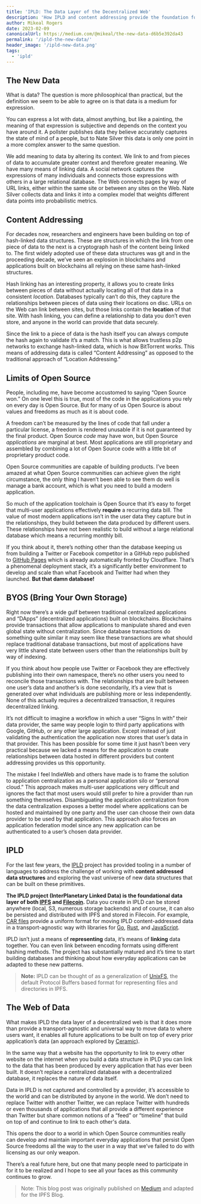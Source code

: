 ```yaml
---
title: 'IPLD: The Data Layer of the Decentralized Web'
description: 'How IPLD and content addressing provide the foundation for the decentralized web'
author: Mikeal Rogers
date: 2023-02-09
canonicalUrl: https://medium.com/@mikeal/the-new-data-d6b5e392da43
permalink: '/ipld-the-new-data/'
header_image: '/ipld-new-data.png'
tags:
  - 'ipld'
---
```


## The New Data

What is data? The question is more philosophical than practical, but the definition we seem to be able to agree on is that data is a medium for expression.

You can express a lot with data, almost anything, but like a painting, the meaning of that expression is subjective and depends on the context you have around it. A pollster publishes data they believe accurately captures the state of mind of a people, but to Nate Silver this data is only one point in a more complex answer to the same question.

We add meaning to data by altering its context. We link to and from pieces of data to accumulate greater context and therefore greater meaning. We have many means of linking data. A social network captures the expressions of many individuals and connects those expressions with others in a large relational database. The Web connects pages by way of URL links, either within the same site or between any sites on the Web. Nate Silver collects data and links it into a complex model that weights different data points into probabilistic metrics.

## Content Addressing

For decades now, researchers and engineers have been building on top of hash-linked data structures. These are structures in which the link from one piece of data to the next is a cryptograph hash of the content being linked to. The first widely adopted use of these data structures was git and in the proceeding decade, we’ve seen an explosion in blockchains and applications built on blockchains all relying on these same hash-linked structures.

Hash linking has an interesting property, it allows you to create links between pieces of data without actually locating all of that data in a consistent _location_. Databases typically can’t do this, they capture the relationships between pieces of data using their locations on disc. URLs on the Web can link between sites, but those links contain the **location** of that site. With hash linking, you can define a relationship to data you don’t even store, and anyone in the world can provide that data securely.

Since the link to a piece of data is the hash itself you can always compute the hash again to validate it’s a match. This is what allows trustless p2p networks to exchange hash-linked data, which is how BitTorrent works. This means of addressing data is called “Content Addressing” as opposed to the traditional approach of “Location Addressing.”

## Limits of Open Source

People, including me, have become accustomed to saying “Open Source won.” On one level this is true, most of the code in the applications you rely on every day is Open Source. But for many of us Open Source is about values and freedoms as much as it is about code.

A freedom can’t be measured by the lines of code that fall under a particular license, a freedom is rendered unusable if it is not guaranteed by the final product. Open Source _code_ may have won, but Open Source _applications_ are marginal at best. Most applications are still proprietary and assembled by combining a lot of Open Source code with a little bit of proprietary product code.

Open Source communities are capable of building products. I’ve been amazed at what Open Source communities can achieve given the right circumstance, the only thing I haven’t been able to see them do well is manage a bank account, which is what you need to build a modern application.

So much of the application toolchain is Open Source that it’s easy to forget that multi-user applications effectively **require** a recurring data bill. The value of most modern applications isn’t in the user data they capture but in the relationships, they build between the data produced by different users. These relationships have not been realistic to build without a large relational database which means a recurring monthly bill.

If you think about it, there’s nothing other than the database keeping us from building a Twitter or Facebook competitor in a GitHub repo published to [GitHub Pages](https://pages.github.com/) which is already automatically fronted by Cloudflare. That’s a phenomenal deployment stack, it’s a significantly better environment to develop and scale than what Facebook and Twitter had when they launched. **But that damn database!**

## BYOS (Bring Your Own Storage)

Right now there’s a wide gulf between traditional centralized applications and “DApps” (decentralized applications) built on blockchains. Blockchains provide transactions that allow applications to manipulate shared and even global state without centralization. Since database transactions do something quite similar it may seem like these transactions are what should replace traditional database transactions, but most of applications have very little shared state between users other than the relationships built by way of indexing.

If you think about how people use Twitter or Facebook they are effectively publishing into their own namespace, there’s no other users you need to reconcile those transactions with. The relationships that are built between one user’s data and another’s is done secondarily, it’s a view that is generated over what individuals are publishing more or less independently. None of this actually requires a decentralized transaction, it requires decentralized linking.

It’s not difficult to imagine a workflow in which a user “Signs In with” their data provider, the same way people login to third party applications with Google, GitHub, or any other large application. Except instead of just validating the authentication the application now stores that user’s data in that provider. This has been possible for some time it just hasn’t been very practical because we lacked a means for the application to create relationships between data hosted in different providers but content addressing provides us this opportunity.

The mistake I feel IndieWeb and others have made is to frame the solution to application centralization as a personal application silo or “personal cloud.” This approach makes multi-user applications very difficult and ignores the fact that most users would still prefer to hire a provider than run something themselves. Disambiguating the application centralization from the data centralization exposes a better model where applications can be hosted and maintained by one party and the user can choose their own data provider to be used by that application. This approach also forces an application federation model since any new application can be authenticated to a user’s chosen data provider.

## IPLD

For the last few years, the [IPLD](https://ipld.io/) project has provided tooling in a number of languages to address the challenge of working with **content addressed data structures** and exploring the vast universe of new data structures that can be built on these primitives.

**The IPLD project (InterPlanetary Linked Data) is the foundational data layer of both [IPFS](https://ipfs.tech/) and [Filecoin](https://filecoin.io/).** Data you create in IPLD can be stored anywhere (local, S3, numerous storage backends) and of course, it can also be persisted and distributed with IPFS and stored in Filecoin. For example, [CAR files](https://ipld.io/specs/transport/car/carv1/) provide a uniform format for moving IPLD content-addressed data in a transport-agnostic way with libraries for [Go](https://github.com/ipld/go-car), [Rust](https://crates.io/crates/iroh-car), and [JavaScript](https://github.com/ipld/js-car).

IPLD isn’t just a means of **representing** data, it’s means of **linking** data together. You can even link between encoding formats using different hashing methods. The project has substantially matured and it’s time to start building databases and thinking about how everyday applications can be adapted to these new patterns.

> **Note:** IPLD can be thought of as a generalization of [UnixFS](https://docs.ipfs.tech/concepts/file-systems/#unix-file-system-unixfs), the default Protocol Buffers based format for representing files and directories in IPFS.

## The Web of Data

What makes IPLD the data layer of a decentralized web is that it does more than provide a transport-agnostic and universal way to move data to where users want, it enables all future applications to be built on top of every prior application’s data (an approach explored by [Ceramic](https://ceramic.network/)).

In the same way that a website has the opportunity to link to every other website on the internet when you build a data structure in IPLD you can link to the data that has been produced by every application that has ever been built. It doesn’t replace a centralized database with a decentralized database, it replaces the nature of data itself.

Data in IPLD is not captured and controlled by a provider, it’s accessible to the world and can be distributed by anyone in the world. We don’t need to replace Twitter with another Twitter, we can replace Twitter with hundreds or even thousands of applications that all provide a different experience than Twitter but share common notions of a “feed” or “timeline” that build on top of and continue to link to each other's data.

This opens the door to a world in which Open Source communities really can develop and maintain important everyday applications that persist Open Source freedoms all the way to the user in a way that we’ve failed to do with licensing as our only weapon.

There’s a real future here, but one that many people need to participate in for it to be realized and I hope to see all your faces as this community continues to grow.

> Note: This blog post was originally published on [Medium](https://medium.com/@mikeal/the-new-data-d6b5e392da43) and adapted for the IPFS Blog.